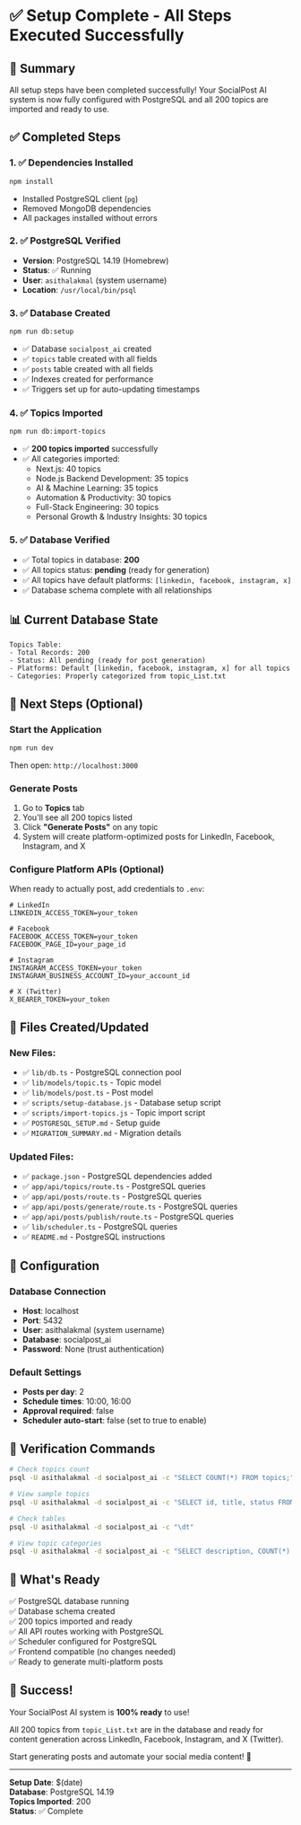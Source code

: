 # ✅ Setup Complete - All Steps Executed Successfully

## 🎉 Summary

All setup steps have been completed successfully! Your SocialPost AI system is now fully configured with PostgreSQL and all 200 topics are imported and ready to use.

## ✅ Completed Steps

### 1. ✅ Dependencies Installed
```bash
npm install
```
- Installed PostgreSQL client (`pg`)
- Removed MongoDB dependencies
- All packages installed without errors

### 2. ✅ PostgreSQL Verified
- **Version**: PostgreSQL 14.19 (Homebrew)
- **Status**: ✅ Running
- **User**: `asithalakmal` (system username)
- **Location**: `/usr/local/bin/psql`

### 3. ✅ Database Created
```bash
npm run db:setup
```
- ✅ Database `socialpost_ai` created
- ✅ `topics` table created with all fields
- ✅ `posts` table created with all fields
- ✅ Indexes created for performance
- ✅ Triggers set up for auto-updating timestamps

### 4. ✅ Topics Imported
```bash
npm run db:import-topics
```
- ✅ **200 topics imported** successfully
- ✅ All categories imported:
  - Next.js: 40 topics
  - Node.js Backend Development: 35 topics
  - AI & Machine Learning: 35 topics
  - Automation & Productivity: 30 topics
  - Full-Stack Engineering: 30 topics
  - Personal Growth & Industry Insights: 30 topics

### 5. ✅ Database Verified
- ✅ Total topics in database: **200**
- ✅ All topics status: **pending** (ready for generation)
- ✅ All topics have default platforms: `[linkedin, facebook, instagram, x]`
- ✅ Database schema complete with all relationships

## 📊 Current Database State

```
Topics Table:
- Total Records: 200
- Status: All pending (ready for post generation)
- Platforms: Default [linkedin, facebook, instagram, x] for all topics
- Categories: Properly categorized from topic_List.txt
```

## 🚀 Next Steps (Optional)

### Start the Application

```bash
npm run dev
```

Then open: `http://localhost:3000`

### Generate Posts

1. Go to **Topics** tab
2. You'll see all 200 topics listed
3. Click **"Generate Posts"** on any topic
4. System will create platform-optimized posts for LinkedIn, Facebook, Instagram, and X

### Configure Platform APIs (Optional)

When ready to actually post, add credentials to `.env`:

```env
# LinkedIn
LINKEDIN_ACCESS_TOKEN=your_token

# Facebook
FACEBOOK_ACCESS_TOKEN=your_token
FACEBOOK_PAGE_ID=your_page_id

# Instagram
INSTAGRAM_ACCESS_TOKEN=your_token
INSTAGRAM_BUSINESS_ACCOUNT_ID=your_account_id

# X (Twitter)
X_BEARER_TOKEN=your_token
```

## 📁 Files Created/Updated

### New Files:
- ✅ `lib/db.ts` - PostgreSQL connection pool
- ✅ `lib/models/topic.ts` - Topic model
- ✅ `lib/models/post.ts` - Post model
- ✅ `scripts/setup-database.js` - Database setup script
- ✅ `scripts/import-topics.js` - Topic import script
- ✅ `POSTGRESQL_SETUP.md` - Setup guide
- ✅ `MIGRATION_SUMMARY.md` - Migration details

### Updated Files:
- ✅ `package.json` - PostgreSQL dependencies added
- ✅ `app/api/topics/route.ts` - PostgreSQL queries
- ✅ `app/api/posts/route.ts` - PostgreSQL queries
- ✅ `app/api/posts/generate/route.ts` - PostgreSQL queries
- ✅ `app/api/posts/publish/route.ts` - PostgreSQL queries
- ✅ `lib/scheduler.ts` - PostgreSQL queries
- ✅ `README.md` - PostgreSQL instructions

## 🔧 Configuration

### Database Connection
- **Host**: localhost
- **Port**: 5432
- **User**: asithalakmal (system username)
- **Database**: socialpost_ai
- **Password**: None (trust authentication)

### Default Settings
- **Posts per day**: 2
- **Schedule times**: 10:00, 16:00
- **Approval required**: false
- **Scheduler auto-start**: false (set to true to enable)

## 📝 Verification Commands

```bash
# Check topics count
psql -U asithalakmal -d socialpost_ai -c "SELECT COUNT(*) FROM topics;"

# View sample topics
psql -U asithalakmal -d socialpost_ai -c "SELECT id, title, status FROM topics LIMIT 5;"

# Check tables
psql -U asithalakmal -d socialpost_ai -c "\dt"

# View topic categories
psql -U asithalakmal -d socialpost_ai -c "SELECT description, COUNT(*) FROM topics GROUP BY description;"
```

## 🎯 What's Ready

✅ PostgreSQL database running  
✅ Database schema created  
✅ 200 topics imported and ready  
✅ All API routes working with PostgreSQL  
✅ Scheduler configured for PostgreSQL  
✅ Frontend compatible (no changes needed)  
✅ Ready to generate multi-platform posts  

## 🎉 Success!

Your SocialPost AI system is **100% ready** to use! 

All 200 topics from `topic_List.txt` are in the database and ready for content generation across LinkedIn, Facebook, Instagram, and X (Twitter).

Start generating posts and automate your social media content! 🚀

---

**Setup Date**: $(date)  
**Database**: PostgreSQL 14.19  
**Topics Imported**: 200  
**Status**: ✅ Complete


